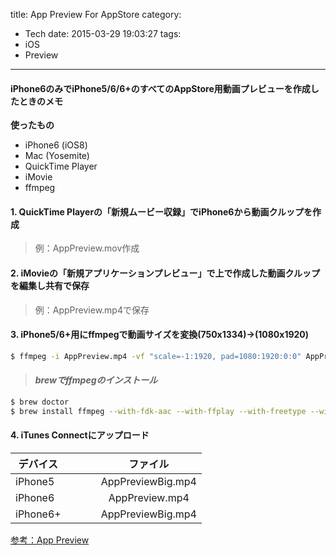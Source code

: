 title: App Preview For AppStore
category:
  - Tech
date: 2015-03-29 19:03:27
tags:
- iOS
- Preview
---
#### iPhone6のみでiPhone5/6/6+のすべてのAppStore用動画プレビューを作成したときのメモ

**使ったもの**

- iPhone6 (iOS8)
- Mac (Yosemite)
- QuickTime Player
- iMovie
- ffmpeg

#### 1. QuickTime Playerの「新規ムービー収録」でiPhone6から動画クルップを作成

> 例：AppPreview.mov作成

#### 2. iMovieの「新規アプリケーションプレビュー」で上で作成した動画クルップを編集し共有で保存

> 例：AppPreview.mp4で保存

#### 3. iPhone5/6+用にffmpegで動画サイズを変換(750x1334)->(1080x1920)

``` bash
$ ffmpeg -i AppPreview.mp4 -vf "scale=-1:1920, pad=1080:1920:0:0" AppPreviewBig.mp4
```

> #### *brewでffmpegのインストール*

``` bash
$ brew doctor
$ brew install ffmpeg --with-fdk-aac --with-ffplay --with-freetype --with-frei0r --with-libass --with-libvo-aacenc --with-libvorbis --with-libvpx --with-opencore-amr --with-openjpeg --with-opus --with-rtmpdump --with-schroedinger --with-speex --with-theora --with-tools
```


#### 4. iTunes Connectにアップロード

|デバイス|　　|ファイル|
|---|---|:---:|
|iPhone5|　　|AppPreviewBig.mp4|
|iPhone6|　　|AppPreview.mp4|
|iPhone6+|　　|AppPreviewBig.mp4|

[参考：App Preview](https://developer.apple.com/library/ios/documentation/LanguagesUtilities/Conceptual/iTunesConnect_Guide/Appendices/Properties.html#//apple_ref/doc/uid/TP40011225-CH26-SW10
)
